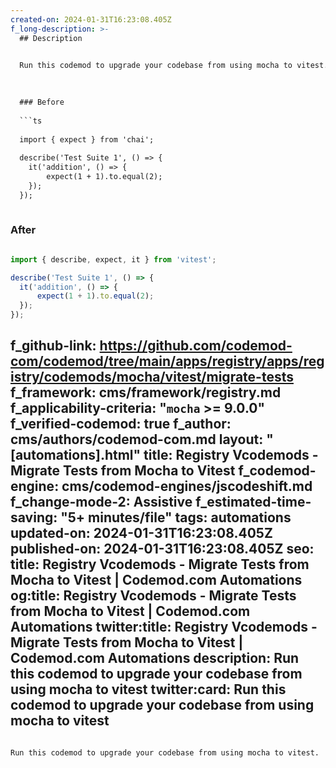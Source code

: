 ```yaml
---
created-on: 2024-01-31T16:23:08.405Z
f_long-description: >-
  ## Description
  

  Run this codemod to upgrade your codebase from using mocha to vitest.
  

  
  ### Before
  
  ```ts
  
  import { expect } from 'chai';
  
  describe('Test Suite 1', () => {
  	it('addition', () => {
  		expect(1 + 1).to.equal(2);
  	});
  });
  
  ```
  
  ### After
  
  ```ts
  
  import { describe, expect, it } from 'vitest';
  
  describe('Test Suite 1', () => {
  	it('addition', () => {
  		expect(1 + 1).to.equal(2);
  	});
  });
  
  ```
f_github-link: https://github.com/codemod-com/codemod/tree/main/apps/registry/apps/registry/codemods/mocha/vitest/migrate-tests
f_framework: cms/framework/registry.md
f_applicability-criteria: "`mocha` >= 9.0.0"
f_verified-codemod: true
f_author: cms/authors/codemod-com.md
layout: "[automations].html"
title: Registry Vcodemods - Migrate Tests from Mocha to Vitest
f_codemod-engine: cms/codemod-engines/jscodeshift.md
f_change-mode-2: Assistive
f_estimated-time-saving: "5+ minutes/file"
tags: automations
updated-on: 2024-01-31T16:23:08.405Z
published-on: 2024-01-31T16:23:08.405Z
seo:
  title: Registry Vcodemods - Migrate Tests from Mocha to Vitest | Codemod.com Automations
  og:title: Registry Vcodemods - Migrate Tests from Mocha to Vitest | Codemod.com Automations
  twitter:title: Registry Vcodemods - Migrate Tests from Mocha to Vitest | Codemod.com Automations
  description: Run this codemod to upgrade your codebase from using mocha to vitest
  twitter:card: Run this codemod to upgrade your codebase from using mocha to vitest
---
```

Run this codemod to upgrade your codebase from using mocha to vitest.